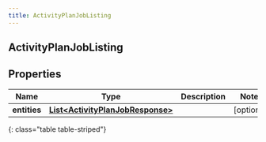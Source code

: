 ```yaml
---
title: ActivityPlanJobListing
---
```

## ActivityPlanJobListing


## Properties

| Name | Type | Description | Notes |
| ------------ | ------------- | ------------- | ------------- |
| **entities** | <!----><!---->[**List&lt;ActivityPlanJobResponse&gt;**](ActivityPlanJobResponse.html)<!----> |  |  [optional] |
{: class="table table-striped"}



